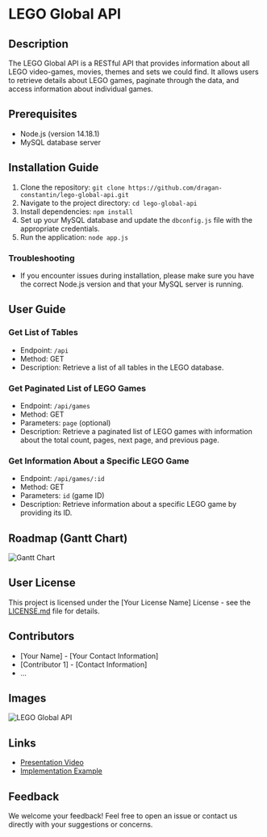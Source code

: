 # LEGO Global API

## Description

The LEGO Global API is a RESTful API that provides information about all LEGO video-games, movies, themes and sets we could find. It allows users to retrieve details about LEGO games, paginate through the data, and access information about individual games.

## Prerequisites

- Node.js (version 14.18.1)
- MySQL database server

## Installation Guide

1. Clone the repository: `git clone https://github.com/dragan-constantin/lego-global-api.git`
2. Navigate to the project directory: `cd lego-global-api`
3. Install dependencies: `npm install`
4. Set up your MySQL database and update the `dbconfig.js` file with the appropriate credentials.
5. Run the application: `node app.js`

### Troubleshooting

- If you encounter issues during installation, please make sure you have the correct Node.js version and that your MySQL server is running.

## User Guide

### Get List of Tables

- Endpoint: `/api`
- Method: GET
- Description: Retrieve a list of all tables in the LEGO database.

### Get Paginated List of LEGO Games

- Endpoint: `/api/games`
- Method: GET
- Parameters: `page` (optional)
- Description: Retrieve a paginated list of LEGO games with information about the total count, pages, next page, and previous page.

### Get Information About a Specific LEGO Game

- Endpoint: `/api/games/:id`
- Method: GET
- Parameters: `id` (game ID)
- Description: Retrieve information about a specific LEGO game by providing its ID.

<!-- Include more sections as needed -->

## Roadmap (Gantt Chart)

![Gantt Chart](link-to-your-gantt-chart-image.png)

## User License

This project is licensed under the [Your License Name] License - see the [LICENSE.md](LICENSE.md) file for details.

## Contributors

- [Your Name] - [Your Contact Information]
- [Contributor 1] - [Contact Information]
- ...

## Images

![LEGO Global API](link-to-your-image.png)

## Links

- [Presentation Video](link-to-your-video)
- [Implementation Example](link-to-your-example)

## Feedback

We welcome your feedback! Feel free to open an issue or contact us directly with your suggestions or concerns.
